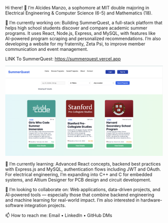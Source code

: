 Hi there! 👋 I’m Alcides Manzo, a sophomore at MIT double majoring in Electrical Engineering & Computer Science (6-5) and Mathematics (18).

🔭 I’m currently working on:
Building SummerQuest, a full-stack platform that helps high school students discover and compare academic summer programs. It uses React, Node.js, Express, and MySQL, with features like AI-powered program scraping and personalized recommendations. I’m also developing a website for my fraternity, Zeta Psi, to improve member communication and event management.

LINK To SummerQuest: https://summerquest.vercel.app

![Summer_Quest_Image](summerquest_sc.png)

🌱 I’m currently learning:
Advanced React concepts, backend best practices with Express.js and MySQL, authentication flows including JWT and OAuth. For electrical engineering, I’m expanding into C++ and C for embedded systems, and Altium Designer for PCB design and circuit development.

👯 I’m looking to collaborate on:
Web applications, data-driven projects, and AI-powered tools — especially those that combine backend engineering and machine learning for real-world impact. I’m also interested in hardware-software integration projects.

📫 How to reach me:
Email • LinkedIn • GitHub DMs


